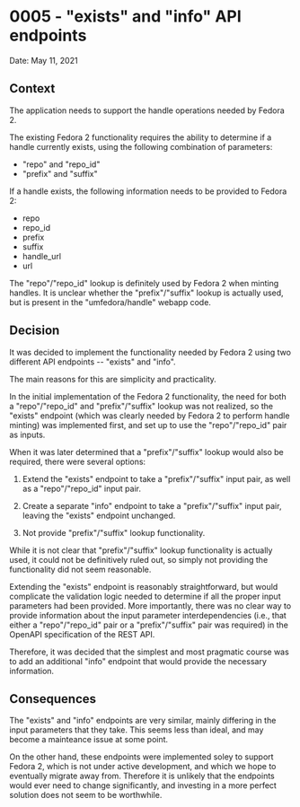 # 0005 - "exists" and "info" API endpoints

Date: May 11, 2021

## Context

The application needs to support the handle operations needed by Fedora 2.

The existing Fedora 2 functionality requires the ability to determine if a
handle currently exists, using the following combination of parameters:

* "repo" and "repo_id"
* "prefix" and "suffix"

If a handle exists, the following information needs to be provided to
Fedora 2:

* repo
* repo_id
* prefix
* suffix
* handle_url
* url

The "repo"/"repo_id" lookup is definitely used by Fedora 2 when minting
handles. It is unclear whether the "prefix"/"suffix" lookup is actually used,
but is present in the "umfedora/handle" webapp code.

## Decision

It was decided to implement the functionality needed by Fedora 2 using two
different API endpoints -- "exists" and "info".

The main reasons for this are simplicity and practicality.

In the initial implementation of the Fedora 2 functionality, the need for
both a "repo"/"repo_id" and "prefix"/"suffix" lookup was not realized, so
the "exists" endpoint (which was clearly needed by Fedora 2 to perform
handle minting) was implemented first, and set up to use the "repo"/"repo_id"
pair as inputs.

When it was later determined that a "prefix"/"suffix" lookup would also be
required, there were several options:

1) Extend the "exists" endpoint to take a "prefix"/"suffix" input pair,
as well as a "repo"/"repo_id" input pair.

2) Create a separate "info" endpoint to take a "prefix"/"suffix" input pair,
leaving the "exists" endpoint unchanged.

3) Not provide "prefix"/"suffix" lookup functionality.

While it is not clear that "prefix"/"suffix" lookup functionality is actually
used, it could not be definitively ruled out, so simply not providing the
functionality did not seem reasonable.

Extending the "exists" endpoint is reasonably straightforward, but would
complicate the validation logic needed to determine if all the proper
input parameters had been provided. More importantly, there was no clear
way to provide information about the input parameter interdependencies
(i.e., that either a "repo"/"repo_id" pair or a "prefix"/"suffix" pair
was required) in the OpenAPI specification of the REST API.

Therefore, it was decided that the simplest and most pragmatic course was to
add an additional "info" endpoint that would provide the necessary information.

## Consequences

The "exists" and "info" endpoints are very similar, mainly differing in the
input parameters that they take. This seems less than ideal, and may become
a mainteance issue at some point.

On the other hand, these endpoints were implemented soley to support Fedora 2,
which is not under active development, and which we hope to eventually migrate
away from. Therefore it is unlikely that the endpoints would ever need to
change significantly, and investing in a more perfect solution does not seem
to be worthwhile.
